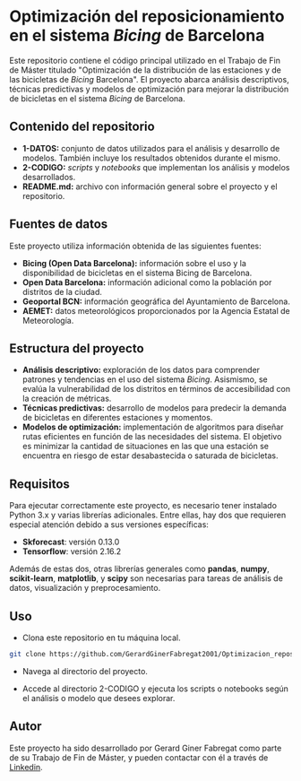 # Optimización del reposicionamiento en el sistema *Bicing* de Barcelona

Este repositorio contiene el código principal utilizado en el Trabajo de Fin de Máster titulado "Optimización de la distribución de las estaciones y de las bicicletas de *Bicing* Barcelona". El proyecto abarca análisis descriptivos, técnicas predictivas y modelos de optimización para mejorar la distribución de bicicletas en el sistema *Bicing* de Barcelona.

## Contenido del repositorio

* **1-DATOS:** conjunto de datos utilizados para el análisis y desarrollo de modelos. También incluye los resultados obtenidos durante el mismo.
* **2-CODIGO:** *scripts* y *notebooks* que implementan los análisis y modelos desarrollados.
* **README.md:** archivo con información general sobre el proyecto y el repositorio.

## Fuentes de datos

Este proyecto utiliza información obtenida de las siguientes fuentes:

* **Bicing (Open Data Barcelona):** información sobre el uso y la disponibilidad de bicicletas en el sistema Bicing de Barcelona. 
* **Open Data Barcelona:** información adicional como la población por distritos de la ciudad.
* **Geoportal BCN:** información geográfica  del Ayuntamiento de Barcelona.
* **AEMET:** datos meteorológicos proporcionados por la Agencia Estatal de Meteorología.

## Estructura del proyecto

* **Análisis descriptivo:** exploración de los datos para comprender patrones y tendencias en el uso del sistema *Bicing*. Asismismo, se evalúa la vulnerabilidad de los distritos en términos de accesibilidad con la creación de métricas.
* **Técnicas predictivas:** desarrollo de modelos para predecir la demanda de bicicletas en diferentes estaciones y momentos.
* **Modelos de optimización:** implementación de algoritmos para diseñar rutas eficientes en función de las necesidades del sistema. El objetivo es minimizar la cantidad de situaciones en las que una estación se encuentra en riesgo de estar desabastecida o saturada de bicicletas.

## Requisitos

Para ejecutar correctamente este proyecto, es necesario tener instalado Python 3.x y varias librerías adicionales. Entre ellas, hay dos que requieren especial atención debido a sus versiones específicas:

* **Skforecast**: versión 0.13.0
* **Tensorflow**: versión 2.16.2

Además de estas dos, otras librerías generales como **pandas**, **numpy**, **scikit-learn**, **matplotlib**, y **scipy** son necesarias para tareas de análisis de datos, visualización y preprocesamiento.

<!-- Se recomienda crear un entorno virtual para gestionar las dependencias y garantizar que las versiones instaladas no entren en conflicto con otros proyectos:-->

## Uso

* Clona este repositorio en tu máquina local.

```bash
git clone https://github.com/GerardGinerFabregat2001/Optimizacion_reposicionamiento_Bicing.git
```
* Navega al directorio del proyecto.

* Accede al directorio 2-CODIGO y ejecuta los scripts o notebooks según el análisis o modelo que desees explorar.

## Autor
Este proyecto ha sido desarrollado por Gerard Giner Fabregat como parte de su Trabajo de Fin de Máster, y pueden contactar con él a través de [Linkedin](https://es.linkedin.com/in/gerard-giner-fabregat-8bbb7231a).
